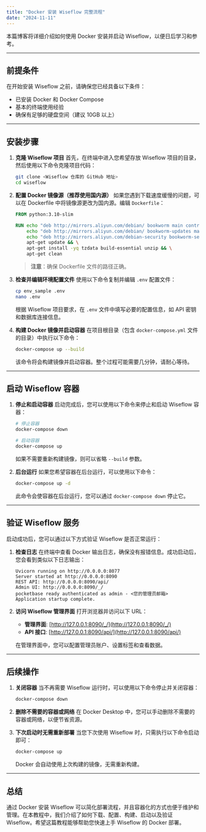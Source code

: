```yaml
---
title: "Docker 安装 Wiseflow 完整流程"
date: "2024-11-11"
---
```


本篇博客将详细介绍如何使用 Docker 安装并启动 Wiseflow，以便日后学习和参考。

---

## 前提条件

在开始安装 Wiseflow 之前，请确保您已经具备以下条件：

- 已安装 Docker 和 Docker Compose
- 基本的终端使用经验
- 确保有足够的硬盘空间（建议 10GB 以上）

---

## 安装步骤

1. **克隆 Wiseflow 项目**
   首先，在终端中进入您希望存放 Wiseflow 项目的目录，然后使用以下命令克隆项目代码：

   ```bash
   git clone <Wiseflow 仓库的 GitHub 地址>
   cd wiseflow
   ```

2. **配置 Docker 镜像源（推荐使用国内源）**
   如果您遇到下载速度缓慢的问题，可以在 Dockerfile 中将镜像源更改为国内源。编辑 `Dockerfile`：

   ```Dockerfile
   FROM python:3.10-slim
   
   RUN echo "deb http://mirrors.aliyun.com/debian/ bookworm main contrib non-free" > /etc/apt/sources.list && \
       echo "deb http://mirrors.aliyun.com/debian/ bookworm-updates main contrib non-free" >> /etc/apt/sources.list && \
       echo "deb http://mirrors.aliyun.com/debian-security bookworm-security main contrib non-free" >> /etc/apt/sources.list && \
       apt-get update && \
       apt-get install -yq tzdata build-essential unzip && \
       apt-get clean
   ```

   > **注意**：确保 Dockerfile 文件的路径正确。

3. **检查并编辑环境配置文件**
   使用以下命令复制并编辑 `.env` 配置文件：

   ```bash
   cp env_sample .env
   nano .env
   ```

   根据 Wiseflow 项目要求，在 `.env` 文件中填写必要的配置信息，如 API 密钥和数据库连接信息。

4. **构建 Docker 镜像并启动容器**
   在项目根目录（包含 `docker-compose.yml` 文件的目录）中执行以下命令：

   ```bash
   docker-compose up --build
   ```

   该命令将会构建镜像并启动容器。整个过程可能需要几分钟，请耐心等待。

---

## 启动 Wiseflow 容器

1. **停止和启动容器**
   启动完成后，您可以使用以下命令来停止和启动 Wiseflow 容器：

   ```bash
   # 停止容器
   docker-compose down
   
   # 启动容器
   docker-compose up
   ```

   如果不需要重新构建镜像，则可以省略 `--build` 参数。

2. **后台运行**
   如果您希望容器在后台运行，可以使用以下命令：

   ```bash
   docker-compose up -d
   ```

   此命令会使容器在后台运行，您可以通过 `docker-compose down` 停止它。

---

## 验证 Wiseflow 服务

启动成功后，您可以通过以下方式验证 Wiseflow 是否正常运行：

1. **检查日志**
   在终端中查看 Docker 输出日志，确保没有报错信息。成功启动后，您会看到类似以下日志输出：

   ```plaintext
   Uvicorn running on http://0.0.0.0:8077
   Server started at http://0.0.0.0:8090
   REST API: http://0.0.0.0:8090/api/
   Admin UI: http://0.0.0.0:8090/_/
   pocketbase ready authenticated as admin - <您的管理员邮箱>
   Application startup complete.
   ```

2. **访问 Wiseflow 管理界面**
   打开浏览器并访问以下 URL：

   - **管理界面**: [http://127.0.0.1:8090/_/](http://127.0.0.1:8090/_/)
   - **API 接口**: [http://127.0.0.1:8090/api/](http://127.0.0.1:8090/api/)

   在管理界面中，您可以配置管理员账户、设置标签和查看数据。

---

## 后续操作

1. **关闭容器**
   当不再需要 Wiseflow 运行时，可以使用以下命令停止并关闭容器：

   ```bash
   docker-compose down
   ```

2. **删除不需要的容器或网络**
   在 Docker Desktop 中，您可以手动删除不需要的容器或网络，以便节省资源。

3. **下次启动时无需重新部署**
   当您下次使用 Wiseflow 时，只需执行以下命令启动即可：

   ```bash
   docker-compose up
   ```

   Docker 会自动使用上次构建的镜像，无需重新构建。

---

## 总结

通过 Docker 安装 Wiseflow 可以简化部署流程，并且容器化的方式也便于维护和管理。在本教程中，我们介绍了如何下载、配置、构建、启动以及验证 Wiseflow。希望这篇教程能够帮助您快速上手 Wiseflow 的 Docker 部署。
